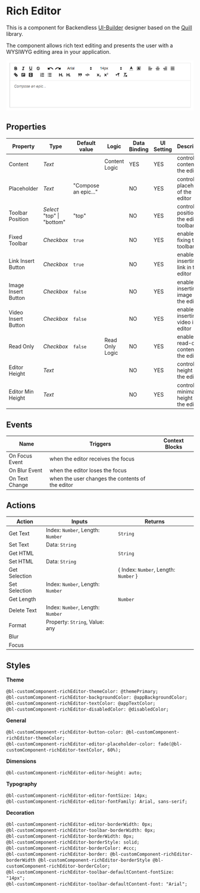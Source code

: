 # Rich Editor

This is a component for Backendless [UI-Builder](https://backendless.com/developers/#ui-builder) designer based on the
[Quill](https://quilljs.com/) library.

The component allows rich text editing and presents the user with a WYSIWYG editing area in your application.

<p align="center">
  <img src="./thumbnail.png" alt="main thumbnail" width="780"/>
</p>

## Properties

| Property            | Type                               | Default value        | Logic           | Data Binding | UI Setting | Description                                 |
|---------------------|------------------------------------|----------------------|-----------------|--------------|------------|---------------------------------------------|
| Content             | *Text*                             |                      | Content Logic   | YES          | YES        | controls the content of the editor          |
| Placeholder         | *Text*                             | "Compose an epic..." |                 | NO           | YES        | controls the placeholder of the editor      |
| Toolbar Position    | *Select*  <br/> "top" \| "bottom"  | "top"                |                 | NO           | YES        | controls the position of the editor toolbar |
| Fixed Toolbar       | *Checkbox*                         | `true`               |                 | NO           | YES        | enables fixing the toolbar                  |
| Link Insert Button  | *Checkbox*                         | `true`               |                 | NO           | YES        | enables inserting a link in the editor      |
| Image Insert Button | *Checkbox*                         | `false`              |                 | NO           | YES        | enables inserting an image in the editor    |
| Video Insert Button | *Checkbox*                         | `false`              |                 | NO           | YES        | enables inserting a video in the editor     |
| Read Only           | *Checkbox*                         | `false`              | Read Only Logic | NO           | YES        | enables read-only content in the editor     |
| Editor Height       | *Text*                             |                      |                 | NO           | YES        | controls the height of the editor           |
| Editor Min Height   | *Text*                             |                      |                 | NO           | YES        | controls the minimal height of the editor   |

## Events

| Name                | Triggers                                         | Context Blocks                             |
|---------------------|--------------------------------------------------|--------------------------------------------|
| On Focus Event      | when the editor receives the focus               |                                            |
| On Blur Event       | when the editor loses the focus                  |                                            |
| On Text Change      | when the user changes the contents of the editor |                                            |

## Actions

| Action        | Inputs                            | Returns                               |
|---------------|-----------------------------------|---------------------------------------|
| Get Text      | Index: `Number`, Length: `Number` | `String`                              |
| Set Text      | Data: `String`                    |                                       |
| Get HTML      |                                   | `String`                              |
| Set HTML      | Data: `String`                    |                                       |
| Get Selection |                                   | { Index: `Number`, Length: `Number` } |
| Set Selection | Index: `Number`, Length: `Number` |                                       |
| Get Length    |                                   | `Number`                              |
| Delete Text   | Index: `Number`, Length: `Number` |                                       |
| Format        | Property: `String`, Value: any    |                                       |
| Blur          |                                   |                                       |
| Focus         |                                   |                                       |

## Styles

**Theme**

````
@bl-customComponent-richEditor-themeColor: @themePrimary;
@bl-customComponent-richEditor-backgroundColor: @appBackgroundColor;
@bl-customComponent-richEditor-textColor: @appTextColor;
@bl-customComponent-richEditor-disabledColor: @disabledColor;
````

**General**

````
@bl-customComponent-richEditor-button-color: @bl-customComponent-richEditor-themeColor;
@bl-customComponent-richEditor-editor-placeholder-color: fade(@bl-customComponent-richEditor-textColor, 60%);
````

**Dimensions**

````
@bl-customComponent-richEditor-editor-height: auto;
````

**Typography**

````
@bl-customComponent-richEditor-editor-fontSize: 14px;
@bl-customComponent-richEditor-editor-fontFamily: Arial, sans-serif;
````

**Decoration**

````
@bl-customComponent-richEditor-editor-borderWidth: 0px;
@bl-customComponent-richEditor-toolbar-borderWidth: 0px;
@bl-customComponent-richEditor-borderWidth: 0px;
@bl-customComponent-richEditor-borderStyle: solid;
@bl-customComponent-richEditor-borderColor: #ccc;
@bl-customComponent-richEditor-border: @bl-customComponent-richEditor-borderWidth @bl-customComponent-richEditor-borderStyle @bl-customComponent-richEditor-borderColor;
@bl-customComponent-richEditor-toolbar-defaultContent-fontSize: "14px";
@bl-customComponent-richEditor-toolbar-defaultContent-font: "Arial";
````
